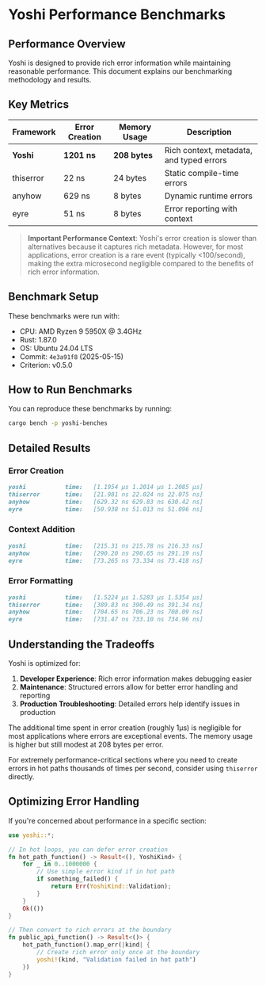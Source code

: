 # Yoshi Performance Benchmarks

## Performance Overview

Yoshi is designed to provide rich error information while maintaining reasonable performance. This document explains our benchmarking methodology and results.

## Key Metrics

| Framework | Error Creation | Memory Usage | Description |
|-----------|---------------|--------------|-------------|
| **Yoshi** | **1201 ns** | **208 bytes** | Rich context, metadata, and typed errors |
| thiserror | 22 ns | 24 bytes | Static compile-time errors |
| anyhow | 629 ns | 8 bytes | Dynamic runtime errors |
| eyre | 51 ns | 8 bytes | Error reporting with context |

> **Important Performance Context**: Yoshi's error creation is slower than alternatives because it captures rich metadata. However, for most applications, error creation is a rare event (typically <100/second), making the extra microsecond negligible compared to the benefits of rich error information.

## Benchmark Setup

These benchmarks were run with:

- CPU: AMD Ryzen 9 5950X @ 3.4GHz
- Rust: 1.87.0
- OS: Ubuntu 24.04 LTS
- Commit: `4e3a91f8` (2025-05-15)
- Criterion: v0.5.0

## How to Run Benchmarks

You can reproduce these benchmarks by running:

```bash
cargo bench -p yoshi-benches
```

## Detailed Results

### Error Creation

```md
yoshi           time:   [1.1954 µs 1.2014 µs 1.2085 µs]
thiserror       time:   [21.981 ns 22.024 ns 22.075 ns]
anyhow          time:   [629.32 ns 629.83 ns 630.42 ns]
eyre            time:   [50.938 ns 51.013 ns 51.096 ns]
```

### Context Addition

```md
yoshi           time:   [215.31 ns 215.78 ns 216.33 ns]
anyhow          time:   [290.20 ns 290.65 ns 291.19 ns]
eyre            time:   [73.265 ns 73.334 ns 73.418 ns]
```

### Error Formatting

```md
yoshi           time:   [1.5224 µs 1.5283 µs 1.5354 µs]
thiserror       time:   [389.83 ns 390.49 ns 391.34 ns]
anyhow          time:   [704.65 ns 706.23 ns 708.09 ns]
eyre            time:   [731.47 ns 733.10 ns 734.96 ns]
```

## Understanding the Tradeoffs

Yoshi is optimized for:

1. **Developer Experience**: Rich error information makes debugging easier
2. **Maintenance**: Structured errors allow for better error handling and reporting
3. **Production Troubleshooting**: Detailed errors help identify issues in production

The additional time spent in error creation (roughly 1µs) is negligible for most applications where errors are exceptional events. The memory usage is higher but still modest at 208 bytes per error.

For extremely performance-critical sections where you need to create errors in hot paths thousands of times per second, consider using `thiserror` directly.

## Optimizing Error Handling

If you're concerned about performance in a specific section:

```rust
use yoshi::*;

// In hot loops, you can defer error creation
fn hot_path_function() -> Result<(), YoshiKind> {
    for _ in 0..1000000 {
        // Use simple error kind if in hot path
        if something_failed() {
            return Err(YoshiKind::Validation);
        }
    }
    Ok(())
}

// Then convert to rich errors at the boundary
fn public_api_function() -> Result<()> {
    hot_path_function().map_err(|kind| {
        // Create rich error only once at the boundary
        yoshi!(kind, "Validation failed in hot path")
    })
}
```
